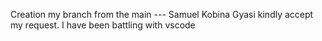 Creation my branch from the main ---  Samuel Kobina Gyasi
kindly accept my request. I have been battling with vscode